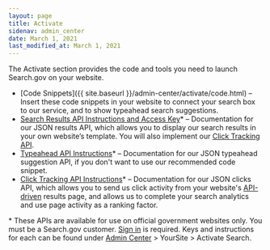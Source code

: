 ```yaml
---
layout: page
title: Activate
sidenav: admin_center
date: March 1, 2021
last_modified_at: March 1, 2021
---
```


<i class="icon-code"></i> The Activate section provides the code and tools you need to launch Search.gov on your website.

* [Code Snippets]({{ site.baseurl }}/admin-center/activate/code.html) &ndash; Insert these code snippets in your website to connect your search box to our service, and to show typeahead search suggestions.
* [Search Results API Instructions and Access Key](https://open.gsa.gov/api/searchgov-results/)\* &ndash; Documentation for our JSON results API, which allows you to display our search results in your own website’s template. You will also implement our [Click Tracking API](https://open.gsa.gov/api/searchgov-clicks/).
* [Typeahead API Instructions](https://open.gsa.gov/api/searchgov-suggestions/)\* &ndash; Documentation for our JSON typeahead suggestion API, if you don't want to use our recommended code snippet.
* [Click Tracking API Instructions](https://open.gsa.gov/api/searchgov-clicks/)\* &ndash; Documentation for our JSON clicks API, which allows you to send us click activity from your website's [API-driven](https://open.gsa.gov/api/searchgov-results/) results page, and allows us to complete your search analytics and use page activity as a ranking factor.

\* These APIs are available for use on official government websites only. You must be a Search.gov customer. [Sign in](https://search.usa.gov/sites) is required. Keys and instructions for each can be found under [Admin Center](https://search.usa.gov/sites) > YourSite > Activate Search.